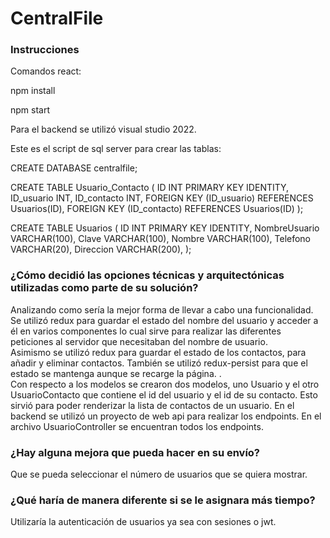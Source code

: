 # CentralFile

###  Instrucciones
Comandos react:

npm install

npm start

Para el backend se utilizó visual studio 2022.

Este es el script de sql server para crear las tablas:

CREATE DATABASE centralfile;

CREATE TABLE Usuario_Contacto (
    ID INT PRIMARY KEY IDENTITY,
    ID_usuario INT,
    ID_contacto INT,
    FOREIGN KEY (ID_usuario) REFERENCES Usuarios(ID),
    FOREIGN KEY (ID_contacto) REFERENCES Usuarios(ID)
);


CREATE TABLE Usuarios (
    ID INT PRIMARY KEY IDENTITY,
    NombreUsuario VARCHAR(100),
    Clave VARCHAR(100),
	Nombre VARCHAR(100),
    Telefono VARCHAR(20),
    Direccion VARCHAR(200),
);

###  ¿Cómo decidió las opciones técnicas y arquitectónicas utilizadas como parte de su solución? 
Analizando como sería la mejor forma de llevar a cabo una funcionalidad.\
Se utilizó redux para guardar el estado del nombre del usuario y acceder a él en varios componentes lo cual
sirve para realizar las diferentes peticiones al servidor que necesitaban del nombre de usuario.\
Asimismo se utilizó redux para guardar el estado de los contactos, para añadir y eliminar contactos.
También se utilizó redux-persist para que el estado se mantenga aunque se recarge la página. .\
Con respecto a los modelos se crearon dos modelos, uno Usuario y el otro UsuarioContacto que contiene
el id del usuario y el id de su contacto. Esto sirvió para poder renderizar la lista de contactos de
un usuario. En el backend se utilizó un proyecto de web api para realizar los endpoints. En el archivo
UsuarioController se encuentran todos los endpoints.


### ¿Hay alguna mejora que pueda hacer en su envío? 
Que se pueda seleccionar el número de usuarios que se quiera mostrar.

### ¿Qué haría de manera diferente si se le asignara más tiempo?
Utilizaría la autenticación de usuarios ya sea con sesiones o jwt.
